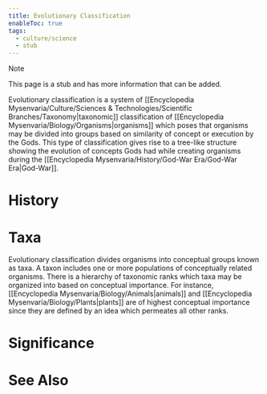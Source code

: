 ```yaml
---
title: Evolutionary Classification
enableToc: true
tags:
  - culture/science
  - stub
---
```


> [!note]
> This page is a stub and has more information that can be added.

Evolutionary classification is a system of [[Encyclopedia Mysenvaria/Culture/Sciences & Technologies/Scientific Branches/Taxonomy|taxonomic]] classification of [[Encyclopedia Mysenvaria/Biology/Organisms|organisms]] which poses that organisms may be divided into groups based on similarity of concept or execution by the Gods. This type of classification gives rise to a tree-like structure showing the evolution of concepts Gods had while creating organisms during the [[Encyclopedia Mysenvaria/History/God-War Era/God-War Era|God-War]]. 
# History

# Taxa
Evolutionary classification divides organisms into conceptual groups known as taxa. A taxon includes one or more populations of conceptually related organisms. There is a hierarchy of taxonomic ranks which taxa may be organized into based on conceptual importance. For instance, [[Encyclopedia Mysenvaria/Biology/Animals|animals]] and [[Encyclopedia Mysenvaria/Biology/Plants|plants]] are of highest conceptual importance since they are defined by an idea which permeates all other ranks.


# Significance

# See Also